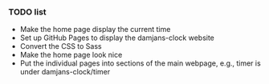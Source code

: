 ### TODO list
- Make the home page display the current time
- Set up GitHub Pages to display the damjans-clock website
- Convert the CSS to Sass
- Make the home page look nice 
- Put the individual pages into sections of the main webpage, e.g., timer is under damjans-clock/timer
